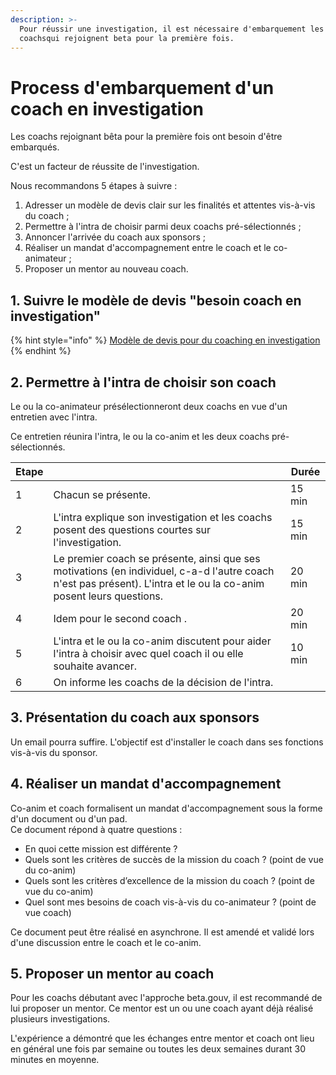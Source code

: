 ```yaml
---
description: >-
  Pour réussir une investigation, il est nécessaire d'embarquement les nouveaux
  coachsqui rejoignent beta pour la première fois.
---
```


# Process d'embarquement d'un coach en investigation

Les coachs rejoignant bêta pour la première fois ont besoin d'être embarqués.

C'est un facteur de réussite de l'investigation.

Nous recommandons 5 étapes à suivre :

1. Adresser un modèle de devis clair sur les finalités et attentes vis-à-vis du coach ;
2. Permettre à l'intra de choisir parmi deux coachs pré-sélectionnés ;
3. Annoncer l'arrivée du coach aux sponsors ;
4. Réaliser un mandat d'accompagnement entre le coach et le co-animateur ;
5. Proposer un mentor au nouveau coach.

## 1. Suivre le modèle de devis "besoin coach en investigation"

{% hint style="info" %}
[Modèle de devis pour du coaching en investigation](https://docs.google.com/document/d/15p4NXD4Ttmz5rwPu-4aHZSNzV5S65i0tlLEBv7nAGfk/edit#heading=h.xk421rdycby)
{% endhint %}

## 2. Permettre à l'intra de choisir son coach

Le ou la co-animateur présélectionneront deux coachs en vue d'un entretien avec l'intra.

Ce entretien réunira l'intra, le ou la co-anim et les deux coachs pré-sélectionnés.

| Etape |                                                                                                                                                                     | Durée  |
| ----- | ------------------------------------------------------------------------------------------------------------------------------------------------------------------- | ------ |
| 1     | Chacun se présente.                                                                                                                                                 | 15 min |
| 2     | L'intra explique son investigation et les coachs posent des questions courtes sur l'investigation.                                                                  | 15 min |
| 3     | Le premier coach se présente, ainsi que ses motivations (en individuel, c-a-d l'autre coach n'est pas présent). L'intra et le ou la co-anim posent leurs questions. | 20 min |
| 4     | Idem pour le second coach .                                                                                                                                         | 20 min |
| 5     | L'intra et le ou la co-anim discutent pour aider l'intra à choisir avec quel coach il ou elle souhaite avancer.                                                     | 10 min |
| 6     | On informe les coachs de la décision de l'intra.                                                                                                                    |        |

## 3. Présentation du coach aux sponsors

Un email pourra suffire. L'objectif est d'installer le coach dans ses fonctions vis-à-vis du sponsor.

## 4. Réaliser un mandat d'accompagnement

Co-anim et coach formalisent un mandat d'accompagnement sous la forme d'un document ou d'un pad.\
Ce document répond à quatre questions :

* En quoi cette mission est différente ?
* Quels sont les critères de succès de la mission du coach ? (point de vue du co-anim)
* Quels sont les critères d’excellence de la mission du coach ? (point de vue du co-anim)
* Quel sont mes besoins de coach vis-à-vis du co-animateur ? (point de vue coach)

Ce document peut être réalisé en asynchrone. Il est amendé et validé lors d'une discussion entre le coach et le co-anim.

## 5. Proposer un mentor au coach

Pour les coachs débutant avec l'approche beta.gouv, il est recommandé de lui proposer un mentor. Ce mentor est un ou une coach ayant déjà réalisé plusieurs investigations.

L'expérience a démontré que les échanges entre mentor et coach ont lieu en général une fois par semaine ou toutes les deux semaines durant 30 minutes en moyenne.
